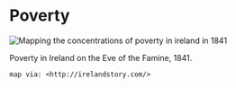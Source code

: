 # Poverty

![Mapping the concentrations of poverty in ireland in 1841](/imags/maps/ireland_poverty_1841.gif "map from Ireland Story")

Poverty in Ireland on the Eve of the Famine, 1841.

```
map via: <http://irelandstory.com/>
```
